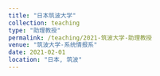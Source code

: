 ```yaml
---
title: "日本筑波大学"
collection: teaching
type: "助理教授"
permalink: /teaching/2021-筑波大学-助理教授
venue: "筑波大学-系统情报系"
date: 2021-02-01
location: "日本, 筑波"
---
```

